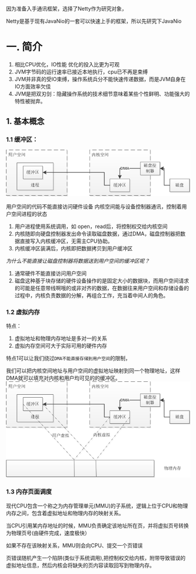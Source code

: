 因为准备入手通讯框架，选择了Netty作为研究对象，

Netty是基于现有JavaNio的一套可以快速上手的框架，所以先研究下JavaNio



# 一. 简介
1. 相比CPU优化，IO性能 优化的投入比更为可观
2. JVM字节码的运行速率已接近本地执行，cpu已不再是束缚
3. JVM并非真的受IO束缚，操作系统兵分不能快速传递数据，而是JVM自身在IO方面效率欠佳
4. JVM是把双刃剑：隐藏操作系统的技术细节意味着某些个性鲜明、功能强大的特性被抛弃。

## 1. 基本概念
### 1.1 缓冲区：

![内核](../../../Resource/JavaNio/JavaNio_0.png)


用户空间的代码不能直接访问硬件设备
内核空间能与设备控制器通讯，控制着用户空间进程的状态


1. 用户进程使用系统调用，如 open，read后，将控制权交给内核空间
2. 内核随即向硬盘控制器发出命令读取磁盘数据，通过DMA，磁盘控制器把数据直接写入内核缓冲区，无需主CPU协助。
3. 内核缓冲区装满后，内核即把数据拷贝到用户缓冲区


*为什么不能直接让磁盘控制器将数据送到用户空间的缓冲区呢？*
1. 通常硬件不能直接访问用户空间
2. 磁盘这种基于块存储的硬件设备操作的是固定大小的数据块，而用户空间请求的可能是任意带线啊哦的或非对齐的数据，在数据往来用户空间和存储设备的过程中，内核负责数据的分解，再组合工作，充当着中间人的角色。

### 1.2 虚拟内存

特点：
1. 虚拟地址和物理内存地址是多对一的关系
2. 虚拟内存空间可大于实际可用的硬件内存

特点1可以让我们绕过`DMA不能直接存储到用户空间`的限制，

我们可以把内核空间地址与用户空间的虚拟地址映射到同一个物理地址，这样DMA就可以填充对内核和用户均可见的的缓冲区。
![虚拟内存](../../../Resource/JavaNio/JavaNio_1.png)


### 1.3 内存页面调度

现代CPU包含一个称之为内存管理单元(MMU)的子系统，逻辑上位于CPU和物理内存之间，包含着虚拟地址和物理内存的映射关系。

当CPU引用某内存地址的时候，MMU负责确定该地址所在页，并将虚拟页号转换为物理页号(由硬件完成，速度极快）

如果不存在该映射关系，MMU则会向CPU、提交一个页错误

页错误随机产生一个陷阱(类似于系统调用),把控制权交给内核，附带导致错误的虚拟地址信息，然后内核会将缺失的页内容读取回写到物理内存。